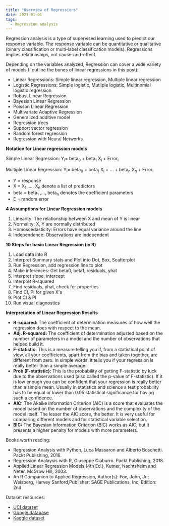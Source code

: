 ```yaml
---
title: "Overview of Regressions"
date: 2021-01-01
tags:
  - Regression analysis
---
```


Regression analysis is a type of supervised learning used to predict our response variable. The response variable can be quantitative or qualitative (binary classification or multi-label classification models). Regressions implies relationships, not cause-and-effect. 

Depending on the variables analyzed, Regression can cover a wide variety of models (I outline the bones of linear regressions in this post):
- Linear Regressions: Simple linear regression, Multiple linear regression
- Logistic Regressions: Simple logistic, Mutliple logistic, Multinomial logistic regression
- Robust Linear Regression
- Bayesian Linear Regression
- Poisson Linear Regression
- Multivariate Adaptive Regression
- Generalized additive model
- Regression trees
- Support vector regression
- Random forest regression
- Regression with Neural Networks

**Notation for Linear regression models**

Simple Linear Regression: Y<sub>i</sub>= beta<sub>0</sub> + beta<sub>1</sub> X<sub>i</sub> + Error<sub>i</sub>

Multiple Linear Regression: Y<sub>i</sub>= beta<sub>0</sub> + beta<sub>1</sub> X<sub>i</sub> + ... + beta<sub>n</sub> X<sub>n</sub> + Error<sub>i</sub>

- Y = response
- X = X<sub>1</sub> ,..., X<sub>n</sub> denote a list of predictors
- beta = beta<sub>1</sub> ,..., beta<sub>n</sub> denotes the coefficient parameters
- E = random error

**4 Assumptions for Linear Regression models**
1. Linearity: The relationship between X and mean of Y is linear
2. Normality: X, Y are normally distributed
3. Homoscedasticity: Errors have equal variance around the line
4. Independence: Observations are independent

**10 Steps for basic Linear Regression (in R)**
1.  Load data into R
2.  Interpret Summary stats and Plot into Dot, Box, Scatterplot
3.  Run Regression, add regression line to plot
4.  Make inferences: Get beta0, beta1, residuals, yhat
5.  Interpret slope, intercept
6.  Interpret R-squared
7.  Find residuals, yhat, check for properties
8.  Find CI, PI for given X's
9.  Plot CI & PI
10.  Run visual diagnostics

**Interpretation of Linear Regression Results**

- **R-squared:** The coefficient of determination measures of how well the regression does with respect to the mean.
- **Adj. R-squared:** The coefficient of determination adjusted based on the number of parameters in a model and the number of observations that helped build it.
- **F-statistic:** This is a measure telling you if, from a statistical point of view, all your coefficients, apart from the bias and taken together, are different from zero. In simple words, it tells you if your regression is really better than a simple average.
- **Prob (F-statistic):** This is the probability of getting F-statistic by luck due to the observations used (also called the p-value of F-statistic). If it is low enough you can be confident that your regression is really better than a simple mean. Usually in statistics and science a test probability has to be equal or lower than 0.05 statistical significance for having such a confidence.
- **AIC:** The Akaike Information Criterion (AIC) is a score that evaluates the model based on the number of observations and the complexity of the model itself. The lesser the AIC score, the better. It is very useful for comparing different models and for statistical variable selection.
- **BIC:** The Bayesian Information Criterion (BIC) works as AIC, but it presents a higher penalty for models with more parameters.

Books worth reading:
- Regression Analysis with Python, Luca Massaron and Alberto Boschetti. Packt Publishing, 2016.
- Regression Analaysis with R, Giuseppe Ciaburro. Packt Publishing, 2018.
- Applied Linear Regression Models (4th Ed.), Kutner, Nachtsheim and Neter. McGraw Hill, 2003.
- An R Companion to Applied Regression, Author(s): Fox, John, Jr.; Weisberg, Harvey Sanford,Publisher: SAGE Publications, Inc, Edition: 2nd

Dataset resources:
- [UCI dataset](https://archive.ics.uci.edu/ml/datasets.php)
- [Google database](https://datasetsearch.research.google.com/)
- [Kaggle dataset](https://www.kaggle.com/datasets)
